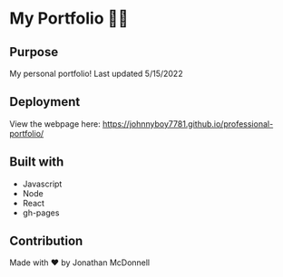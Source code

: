 # My Portfolio 👨‍💼

## Purpose
My personal portfolio! Last updated 5/15/2022

## Deployment
View the webpage here: https://johnnyboy7781.github.io/professional-portfolio/

## Built with
* Javascript
* Node
* React
* gh-pages

## Contribution
Made with ❤️ by Jonathan McDonnell